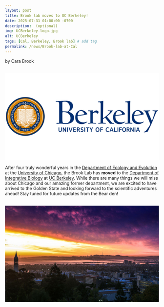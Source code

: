 ```yaml
---
layout: post
title: Brook lab moves to UC Berkeley!
date: 2025-07-31 01:00:00 -0700
description:  (optional)
img: UCBerkeley-logo.jpg
alt: UCBerkeley
tags: [Cal, Berkeley, Brook lab] # add tag
permalink: /news/Brook-lab-at-Cal
---
```


by Cara Brook

<br>

<img src="/assets/img/UC-Berkeley-Simbolo.jpg" alt="Berkeley" class="img-thumbnail float-start col-md-5" />

<br>

After four truly wonderful years in the [Department of Ecology and Evolution](https://ecologyandevolution.uchicago.edu) at the [University of Chicago](https://www.uchicago.edu), the Brook Lab has **moved** to the [Department of Integrative Biology](https://ib.berkeley.edu) at [UC Berkeley](https://www.berkeley.edu). While there are many things we will miss about Chicago and our amazing former department, we are excited to have arrived to the Golden State and looking forward to the scientific adventures ahead! Stay tuned for future updates from the Bear den!

<br>


<img src="/assets/img/uc-berkeley-landscape.jpg" alt="Berkeley-landscape" class="img-thumbnail float-start col-md-5" />
